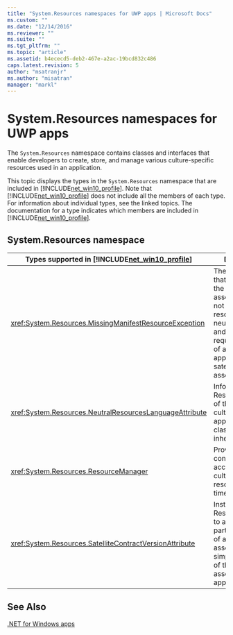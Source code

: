 ```yaml
---
title: "System.Resources namespaces for UWP apps | Microsoft Docs"
ms.custom: ""
ms.date: "12/14/2016"
ms.reviewer: ""
ms.suite: ""
ms.tgt_pltfrm: ""
ms.topic: "article"
ms.assetid: b4ececd5-deb2-467e-a2ac-19bcd832c486
caps.latest.revision: 5
author: "msatranjr"
ms.author: "misatran"
manager: "markl"
---
```

# System.Resources namespaces for UWP apps
The `System.Resources` namespace contains classes and interfaces that enable developers to create, store, and manage various culture-specific resources used in an application.  
  
 This topic displays the types in the `System.Resources` namespace that are included in [!INCLUDE[net_win10_profile](../net-uwp/includes/net-win10-profile-md.md)]. Note that [!INCLUDE[net_win10_profile](../net-uwp/includes/net-win10-profile-md.md)] does not include all the members of each type. For information about individual types, see the linked topics. The documentation for a type indicates which members are included in [!INCLUDE[net_win10_profile](../net-uwp/includes/net-win10-profile-md.md)].  
  
## System.Resources namespace  
  
|Types supported in [!INCLUDE[net_win10_profile](../net-uwp/includes/net-win10-profile-md.md)]|Description|  
|------------------------------------------------------------------------------------------|-----------------|  
|<xref:System.Resources.MissingManifestResourceException>|The exception that is thrown if the main assembly does not contain the resources for the neutral culture, and they are required because of a missing appropriate satellite assembly.|  
|<xref:System.Resources.NeutralResourcesLanguageAttribute>|Informs the ResourceManager of the default culture of an application. This class cannot be inherited.|  
|<xref:System.Resources.ResourceManager>|Provides convenient access to culture-specific resources at run time.|  
|<xref:System.Resources.SatelliteContractVersionAttribute>|Instructs the ResourceManager to ask for a particular version of a satellite assembly to simplify updates of the main assembly of an application.|  
  
## See Also  
 [.NET for Windows apps](../net-uwp/dotnet-for-windows-apps.md)